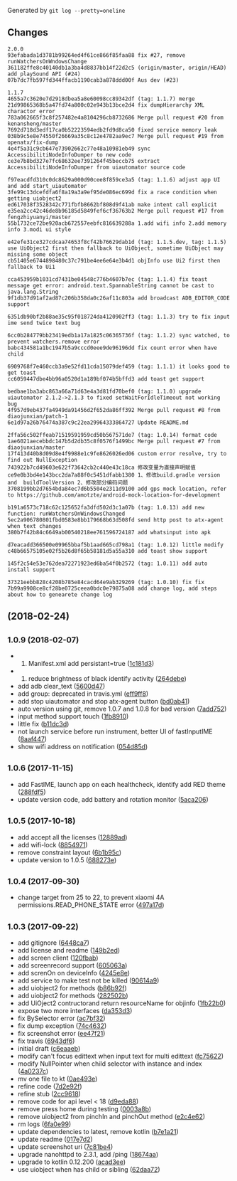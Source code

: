 <a name=""></a>

Generated by `git log --pretty=oneline`

## Changes


```
2.0.0
93efabada1d3781b99264ed4f61ce866f85faa88 fix #27, remove runWatchersOnWndowsChange
361182ffe8c40140db1a3ba4d8837bb14f22d2c5 (origin/master, origin/HEAD) add playSound API (#24)
07b7dc7fb597fd344ffacb1190cab3a878ddd00f Aus dev (#23)

1.1.7
4655a7c3620e7d2918dbea5a8e60098cc89342df (tag: 1.1.7) merge
21d99865368b5a47fd74a800c02e943b13bce2d4 fix dumpHierarchy XML charactor error
783a062665f3c8f257482e4a8104296cb8732686 Merge pull request #20 from kenansheng/master
7692d718d3edf17ca0b52223594edb2fd9d8ca50 fixed service memory leak
038b9c5e8e74550f26669a35c8c12e4782aa9ec7 Merge pull request #19 from openatx/fix-dump
4e4f5a31c9cb647e73902662c77e48a10981eb49 sync AccessibilitiNodeInfoDumper to new code
ce3e7b8bd327e7fc68632ee7391264f45beccb75 extract AccessibilitiNodeInfoDumper from uiautomator source code

f97eacdfd310c0dc8629a000d90cee8f859ce3a5 (tag: 1.1.6) adjust app UI and add start_uiautomator
3fe99c13dcefdfa6f8a19a3a9ef95de086ec699d fix a race condition when getting uiobject2
ed617038f3528342c771fbfb8662bf808d9f41ab make intent call explicit
e35ea2cc42c46de8b96185d5849fef6cf36763b2 Merge pull request #17 from fengzhiyuanyi/master
55b1732ce72be920acb672557eebfc816639288a 1.add wifi info 2.add memory info 3.modi ui style

e42efe31ce327cdcaa74653f8cf42b76629dab1d (tag: 1.1.5.dev, tag: 1.1.5) use UiObject2 first then fallback to UiObject, sometime UiObject may missing some object
cb51405e6744898480c37c791be4ee6e64e3b4d1 objInfo use Ui2 first then fallback to Ui1

cca453959b1031cd7431be04548c776b4607b7ec (tag: 1.1.4) fix toast message get error: android.text.SpannableString cannot be cast to java.lang.String
9f1db37d91af2ad87c206b358da0c26af11c803a add broadcast ADB_EDITOR_CODE support

6351db90bf2b88ae35c95f018724da4120902ff3 (tag: 1.1.3) try to fix input ime send twice text bug

6cc0b284779bb23419edb1a17a1825c06365736f (tag: 1.1.2) sync watched, to prevent watchers.remove error
babc434581a1bc1947b5a9cccd0eee9de96196dd fix count error when have child

6909768f7e460ccb3a9e52fd11cda15079def459 (tag: 1.1.1) it looks good to get toast
cc6059447dbe4bb96a0520d1a189bf074b5bffd3 add toast get support

bedbae1ba3abc863a66a71d63e4a3d81fd70bef0 (tag: 1.1.0) upgrade uiautomator 2.1.2->2.1.3 to fixed setWaitForIdleTimeout not working bug
4f957d9eb437fa4949da91456d2f652da86ff392 Merge pull request #8 from diaojunxian/patch-1
6e1d97a26b76474a387c9c22ea29964333864727 Update README.md

2ffa56c502ffeab71519591959cd50b567571de7 (tag: 1.0.14) format code
1ae6021aecebbdc147b5d2db35c8f0576f1499bc Merge pull request #7 from diaojunxian/master
17f413d40b8d09d8e4f9988e1c9fe8626026ed06 custom error resolve, try to find out NullException
743922b7cd49603e622f73642cb2c440e43c18ca 修改变量为直接声明赋值
ce9e0b3bd4e143bcc2da7a88f0c5451dfabb1380 1、修改build.gradle version and  buildToolVersion 2、修改部分编码问题
3708199bb2d7654bda84ec7d6b5504e2311d9100 add gps mock location, refer to https://github.com/amotzte/android-mock-location-for-development

b191a6573c718c62c125652fa3dfd502d3c1a07b (tag: 1.0.13) add new function: runWatchersOnWindowsChanged
5ec2a906780801fbd0583e8bb179668b63d508fd send http post to atx-agent when text changes
380b7f42b84c6649ab00540218ee761596724187 add whatsinput into apk

d7eacadd366500e09965bbaf5b1aad665cd798a1 (tag: 1.0.12) little modify
c48b66575105e02f5b26d8f65b58181d5a55a310 add toast show support

145f2c54e53e762dea72271923ed6ba54f0b2572 (tag: 1.0.11) add auto install support

37321eebb828c4208b785e84cacd64e9ab329269 (tag: 1.0.10) fix fix
7b99a9908ce8cf28be0725ceea0bdc0e79875a08 add change log, add steps about how to genearete change log
```

##  (2018-02-24)

<a name="1.0.9"></a>
## <small>1.0.9 (2018-02-07)</small>

* 1. Manifest.xml add persistant=true ([1c181d3](https://github.com/openatx/android-uiautomator-server/commit/1c181d3))
* 1. reduce brightness of black identify activity ([264debe](https://github.com/openatx/android-uiautomator-server/commit/264debe))
* add adb clear_text ([5600d47](https://github.com/openatx/android-uiautomator-server/commit/5600d47))
* add group: deprecated in travis.yml ([eff9ff8](https://github.com/openatx/android-uiautomator-server/commit/eff9ff8))
* add stop uiautomator and stop atx-agent button ([bd0ab41](https://github.com/openatx/android-uiautomator-server/commit/bd0ab41))
* auto version using git, remove 1.0.7 and 1.0.8 for bad version ([7add752](https://github.com/openatx/android-uiautomator-server/commit/7add752))
* input method support touch ([1fb8910](https://github.com/openatx/android-uiautomator-server/commit/1fb8910))
* little fix ([b11dc3d](https://github.com/openatx/android-uiautomator-server/commit/b11dc3d))
* not launch service before run instrument, better UI of fastInputIME ([8aaf447](https://github.com/openatx/android-uiautomator-server/commit/8aaf447))
* show wifi address on notification ([054d85d](https://github.com/openatx/android-uiautomator-server/commit/054d85d))



<a name="1.0.6"></a>
## <small>1.0.6 (2017-11-15)</small>

* add FastIME, launch app on each healthcheck, identify add RED theme ([288fdf5](https://github.com/openatx/android-uiautomator-server/commit/288fdf5))
* update version code, add battery and rotation monitor ([5aca206](https://github.com/openatx/android-uiautomator-server/commit/5aca206))



<a name="1.0.5"></a>
## <small>1.0.5 (2017-10-18)</small>

* add accept all the licenses ([12889ad](https://github.com/openatx/android-uiautomator-server/commit/12889ad))
* add wifi-lock ([8854971](https://github.com/openatx/android-uiautomator-server/commit/8854971))
* remove constraint layout ([6b1b95c](https://github.com/openatx/android-uiautomator-server/commit/6b1b95c))
* update version to 1.0.5 ([688273e](https://github.com/openatx/android-uiautomator-server/commit/688273e))



<a name="1.0.4"></a>
## <small>1.0.4 (2017-09-30)</small>

* change target from 25 to 22, to prevent xiaomi 4A permissions.READ_PHONE_STATE error ([497a17d](https://github.com/openatx/android-uiautomator-server/commit/497a17d))



<a name="1.0.3"></a>
## <small>1.0.3 (2017-09-22)</small>

* add gitignore ([6448ca7](https://github.com/openatx/android-uiautomator-server/commit/6448ca7))
* add license and readme ([149b2ed](https://github.com/openatx/android-uiautomator-server/commit/149b2ed))
* add screen client ([120fbab](https://github.com/openatx/android-uiautomator-server/commit/120fbab))
* add screenrecord support ([605063a](https://github.com/openatx/android-uiautomator-server/commit/605063a))
* add screnOn on deviceInfo ([4245e8e](https://github.com/openatx/android-uiautomator-server/commit/4245e8e))
* add service to make test not be killed ([90614a9](https://github.com/openatx/android-uiautomator-server/commit/90614a9))
* add uiobject2 for methods ([b86b92f](https://github.com/openatx/android-uiautomator-server/commit/b86b92f))
* add uiobject2 for methods ([282502b](https://github.com/openatx/android-uiautomator-server/commit/282502b))
* add UiOject2 contructorand return resourceName for objinfo ([1fb22b0](https://github.com/openatx/android-uiautomator-server/commit/1fb22b0))
* expose two more interfaces ([da353d3](https://github.com/openatx/android-uiautomator-server/commit/da353d3))
* fix BySelector error ([ac7bf32](https://github.com/openatx/android-uiautomator-server/commit/ac7bf32))
* fix dump exception ([74c4632](https://github.com/openatx/android-uiautomator-server/commit/74c4632))
* fix screenshot error ([ee47f21](https://github.com/openatx/android-uiautomator-server/commit/ee47f21))
* fix travis ([6943df6](https://github.com/openatx/android-uiautomator-server/commit/6943df6))
* initial draft ([c6eaaeb](https://github.com/openatx/android-uiautomator-server/commit/c6eaaeb))
* modify can't focus edittext when input text for multi edittext ([fc75622](https://github.com/openatx/android-uiautomator-server/commit/fc75622))
* modify NullPointer when child selector with instance and index ([4a0237c](https://github.com/openatx/android-uiautomator-server/commit/4a0237c))
* mv one file to kt ([0ae493e](https://github.com/openatx/android-uiautomator-server/commit/0ae493e))
* refine code ([7d2e92f](https://github.com/openatx/android-uiautomator-server/commit/7d2e92f))
* refine stub ([2cc9618](https://github.com/openatx/android-uiautomator-server/commit/2cc9618))
* remove code for api level < 18 ([d9eda88](https://github.com/openatx/android-uiautomator-server/commit/d9eda88))
* remove press home during testing ([0003a8b](https://github.com/openatx/android-uiautomator-server/commit/0003a8b))
* remove uiobject2 from pinchIn and pinchOut method ([e2c4e62](https://github.com/openatx/android-uiautomator-server/commit/e2c4e62))
* rm logs ([6fa0e99](https://github.com/openatx/android-uiautomator-server/commit/6fa0e99))
* update dependencies to latest, remove kotlin ([b7e1a21](https://github.com/openatx/android-uiautomator-server/commit/b7e1a21))
* update readme ([017e7d2](https://github.com/openatx/android-uiautomator-server/commit/017e7d2))
* update screenshot uri ([7c81be4](https://github.com/openatx/android-uiautomator-server/commit/7c81be4))
* upgrade nanohttpd to 2.3.1, add /ping ([18674aa](https://github.com/openatx/android-uiautomator-server/commit/18674aa))
* upgrade to kotlin 0.12.200 ([acad3ee](https://github.com/openatx/android-uiautomator-server/commit/acad3ee))
* use uiobject when has child or sibling ([62daa72](https://github.com/openatx/android-uiautomator-server/commit/62daa72))



